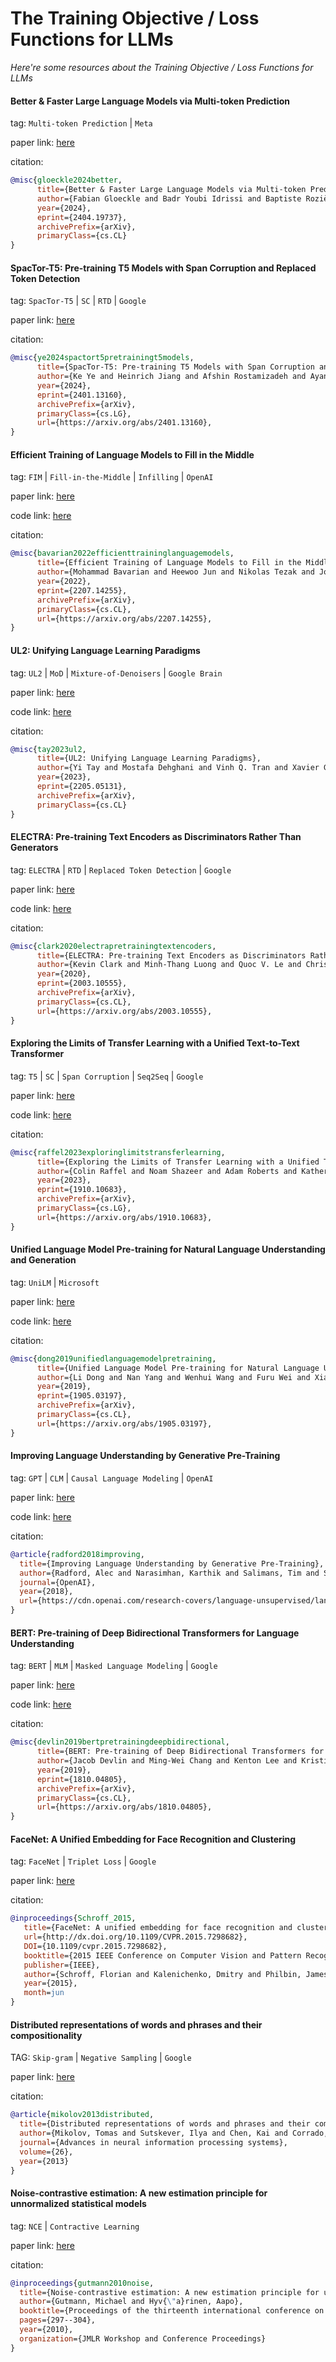 # The Training Objective / Loss Functions for LLMs
*Here're some resources about the Training Objective / Loss Functions for LLMs*


#### Better & Faster Large Language Models via Multi-token Prediction

tag: `Multi-token Prediction` | `Meta`

paper link: [here](https://arxiv.org/pdf/2404.19737)

citation:

```bibtex
@misc{gloeckle2024better,
      title={Better & Faster Large Language Models via Multi-token Prediction}, 
      author={Fabian Gloeckle and Badr Youbi Idrissi and Baptiste Rozière and David Lopez-Paz and Gabriel Synnaeve},
      year={2024},
      eprint={2404.19737},
      archivePrefix={arXiv},
      primaryClass={cs.CL}
}
```


#### SpacTor-T5: Pre-training T5 Models with Span Corruption and Replaced Token Detection

tag: `SpacTor-T5` | `SC` | `RTD` | `Google`

paper link: [here](https://arxiv.org/pdf/2401.13160)

citation:

```bibtex
@misc{ye2024spactort5pretrainingt5models,
      title={SpacTor-T5: Pre-training T5 Models with Span Corruption and Replaced Token Detection}, 
      author={Ke Ye and Heinrich Jiang and Afshin Rostamizadeh and Ayan Chakrabarti and Giulia DeSalvo and Jean-François Kagy and Lazaros Karydas and Gui Citovsky and Sanjiv Kumar},
      year={2024},
      eprint={2401.13160},
      archivePrefix={arXiv},
      primaryClass={cs.LG},
      url={https://arxiv.org/abs/2401.13160}, 
}
```


#### Efficient Training of Language Models to Fill in the Middle

tag: `FIM` | `Fill-in-the-Middle` | `Infilling` | `OpenAI`

paper link: [here](https://arxiv.org/pdf/2207.14255)

code link: [here](https://github.com/openai/human-eval-infilling)

citation:

```bibtex
@misc{bavarian2022efficienttraininglanguagemodels,
      title={Efficient Training of Language Models to Fill in the Middle}, 
      author={Mohammad Bavarian and Heewoo Jun and Nikolas Tezak and John Schulman and Christine McLeavey and Jerry Tworek and Mark Chen},
      year={2022},
      eprint={2207.14255},
      archivePrefix={arXiv},
      primaryClass={cs.CL},
      url={https://arxiv.org/abs/2207.14255}, 
}
```


#### UL2: Unifying Language Learning Paradigms

tag: `UL2` | `MoD` | `Mixture-of-Denoisers` | `Google Brain`

paper link: [here](https://arxiv.org/pdf/2205.05131.pdf)

code link: [here](https://github.com/google-research/google-research/tree/master/ul2)

citation:

```bibtex
@misc{tay2023ul2,
      title={UL2: Unifying Language Learning Paradigms}, 
      author={Yi Tay and Mostafa Dehghani and Vinh Q. Tran and Xavier Garcia and Jason Wei and Xuezhi Wang and Hyung Won Chung and Siamak Shakeri and Dara Bahri and Tal Schuster and Huaixiu Steven Zheng and Denny Zhou and Neil Houlsby and Donald Metzler},
      year={2023},
      eprint={2205.05131},
      archivePrefix={arXiv},
      primaryClass={cs.CL}
}
```

#### ELECTRA: Pre-training Text Encoders as Discriminators Rather Than Generators

tag: `ELECTRA` | `RTD` | `Replaced Token Detection` | `Google`

paper link: [here](https://arxiv.org/pdf/2003.10555)

code link: [here](https://github.com/google-research/electra)

citation:

```bibtex
@misc{clark2020electrapretrainingtextencoders,
      title={ELECTRA: Pre-training Text Encoders as Discriminators Rather Than Generators}, 
      author={Kevin Clark and Minh-Thang Luong and Quoc V. Le and Christopher D. Manning},
      year={2020},
      eprint={2003.10555},
      archivePrefix={arXiv},
      primaryClass={cs.CL},
      url={https://arxiv.org/abs/2003.10555}, 
}
```


#### Exploring the Limits of Transfer Learning with a Unified Text-to-Text Transformer

tag: `T5` | `SC` | `Span Corruption` | `Seq2Seq` | `Google`

paper link: [here](https://arxiv.org/pdf/1910.10683)

code link: [here](https://github.com/google-research/text-to-text-transfer-transformer)

citation:

```bibtex
@misc{raffel2023exploringlimitstransferlearning,
      title={Exploring the Limits of Transfer Learning with a Unified Text-to-Text Transformer}, 
      author={Colin Raffel and Noam Shazeer and Adam Roberts and Katherine Lee and Sharan Narang and Michael Matena and Yanqi Zhou and Wei Li and Peter J. Liu},
      year={2023},
      eprint={1910.10683},
      archivePrefix={arXiv},
      primaryClass={cs.LG},
      url={https://arxiv.org/abs/1910.10683}, 
}
```


#### Unified Language Model Pre-training for Natural Language Understanding and Generation

tag: `UniLM` | `Microsoft`

paper link: [here](https://arxiv.org/pdf/1905.03197)

code link: [here](https://github.com/microsoft/unilm)

citation:

```bibtex
@misc{dong2019unifiedlanguagemodelpretraining,
      title={Unified Language Model Pre-training for Natural Language Understanding and Generation}, 
      author={Li Dong and Nan Yang and Wenhui Wang and Furu Wei and Xiaodong Liu and Yu Wang and Jianfeng Gao and Ming Zhou and Hsiao-Wuen Hon},
      year={2019},
      eprint={1905.03197},
      archivePrefix={arXiv},
      primaryClass={cs.CL},
      url={https://arxiv.org/abs/1905.03197}, 
}
```

#### Improving Language Understanding by Generative Pre-Training

tag: `GPT` | `CLM` | `Causal Language Modeling` | `OpenAI`

paper link: [here](https://cdn.openai.com/research-covers/language-unsupervised/language_understanding_paper.pdf)

code link: [here](https://github.com/openai/finetune-transformer-lm)

citation:

```bibtex
@article{radford2018improving,
  title={Improving Language Understanding by Generative Pre-Training},
  author={Radford, Alec and Narasimhan, Karthik and Salimans, Tim and Sutskever, Ilya},
  journal={OpenAI},
  year={2018},
  url={https://cdn.openai.com/research-covers/language-unsupervised/language_understanding_paper.pdf}
}
```


#### BERT: Pre-training of Deep Bidirectional Transformers for Language Understanding

tag: `BERT` | `MLM` | `Masked Language Modeling` | `Google`

paper link: [here](https://arxiv.org/pdf/1810.04805)

code link: [here](https://github.com/google-research/bert)

citation:

```bibtex
@misc{devlin2019bertpretrainingdeepbidirectional,
      title={BERT: Pre-training of Deep Bidirectional Transformers for Language Understanding}, 
      author={Jacob Devlin and Ming-Wei Chang and Kenton Lee and Kristina Toutanova},
      year={2019},
      eprint={1810.04805},
      archivePrefix={arXiv},
      primaryClass={cs.CL},
      url={https://arxiv.org/abs/1810.04805}, 
}
```


#### FaceNet: A Unified Embedding for Face Recognition and Clustering

tag: `FaceNet` | `Triplet Loss` | `Google`

paper link: [here](https://arxiv.org/pdf/1503.03832.pdf)

citation:

```bibtex
@inproceedings{Schroff_2015,
   title={FaceNet: A unified embedding for face recognition and clustering},
   url={http://dx.doi.org/10.1109/CVPR.2015.7298682},
   DOI={10.1109/cvpr.2015.7298682},
   booktitle={2015 IEEE Conference on Computer Vision and Pattern Recognition (CVPR)},
   publisher={IEEE},
   author={Schroff, Florian and Kalenichenko, Dmitry and Philbin, James},
   year={2015},
   month=jun 
}
```


#### Distributed representations of words and phrases and their compositionality

TAG: `Skip-gram` | `Negative Sampling` | `Google`

paper link: [here](https://proceedings.neurips.cc/paper/2013/file/9aa42b31882ec039965f3c4923ce901b-Paper.pdf)

citation:

```bibtex
@article{mikolov2013distributed,
  title={Distributed representations of words and phrases and their compositionality},
  author={Mikolov, Tomas and Sutskever, Ilya and Chen, Kai and Corrado, Greg S and Dean, Jeff},
  journal={Advances in neural information processing systems},
  volume={26},
  year={2013}
}
```


#### Noise-contrastive estimation: A new estimation principle for unnormalized statistical models

tag: `NCE` | `Contractive Learning`

paper link: [here](http://proceedings.mlr.press/v9/gutmann10a/gutmann10a.pdf)

citation:

```bibtex
@inproceedings{gutmann2010noise,
  title={Noise-contrastive estimation: A new estimation principle for unnormalized statistical models},
  author={Gutmann, Michael and Hyv{\"a}rinen, Aapo},
  booktitle={Proceedings of the thirteenth international conference on artificial intelligence and statistics},
  pages={297--304},
  year={2010},
  organization={JMLR Workshop and Conference Proceedings}
}
```